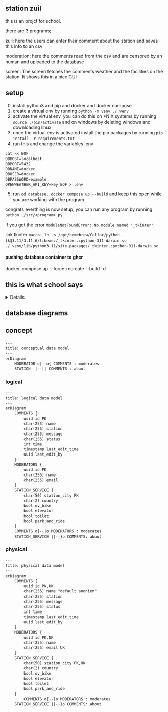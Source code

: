 ## station zuil
this is an projct for school.

there are 3 programs;

zuil:
here the users can enter their comment about the station and saves this info to an csv

moderation:
here the comments read from the csv and are censored by an human and uploaded to the database

screen:
The screen fetches the comments weather and the facilities on the station. It shows this in a nice GUI 



## setup
0. install python3 and pip and docker and docker compose
1. create a virtual env by running `python -m venv ./.venv`
2. activate the virtual env, you can do this on *NIX systems by running `source ./bin/activate` and on windows by deleting windows and downloading linux
3. once the virtual env is activated install the pip packages by running `pip install -r requirements.txt`
4. run this and change the variables .env 
```
cat << EOF
DBHOST=localhost
DBPORT=5432
DBNAME=docker
DBUSER=docker
DBPASSWORD=example
OPENWEATHER_API_KEY=key EOF > .env
```
5. run `cd database; docker compose up --build` and keep this open while you are working with the program

congrats everthing is now setup, you can run any program by running `python ./src/<program>.py`

if you got the error 
`ModuleNotFoundError: No module named '_tkinter'`

link tkinter `
macos:
ln -s /opt/homebrew/Cellar/python-tk@3.11/3.11.6/libexec/_tkinter.cpython-311-darwin.so ./.venv/lib/python3.11/site-packages/_tkinter.cpython-311-darwin.so
`

#### pushing database container to ghcr
docker-compose up --force-recreate --build -d


## this is what school says
<details>
<summery>checklist</summery>

##### module 1
- [x] het bericht;
- [x] de datum en tijd van het bericht;
- [x] de naam van de reiziger – als de reiziger geen naam invult, gebruik dan als naam ‘anoniem’;
- [x] het station – deze locatie van de zuil mag in de module zelf worden vastgelegd op basis van een random choice van drie stations. De computer (jouw python computer programma) kiest dan één station uit een lijst
- [ ] Download lijst van minimaal drie stations en dat station wordt dan gekoppeld aan de berichten.
##### module 2
- [x] of het bericht is goedgekeurd of afgekeurd;
- [x] de datum en tijd van beoordeling;
- [x] de naam van moderator die het bericht heeft beoordeeld;
- [x] het email-adres van de moderator.

##### module 3
- [x] De berichten worden getoond op chronologische volgorde van invoeren. Alleen de laatste 5 berichten worden getoond.
- [x] Ook worden de beschikbare faciliteiten op het station getoond op het scherm. Het gaat hierbij om het station waar het bericht is geschreven. Een station heeft één of meer van de volgende faciliteiten: OV-fietsen, lift, toilet en P+R. De beschikbare faciliteiten staan in deze sql-tabel
- [ ] De database staat niet meer lokaal, maar op een virtuele machine in de Azure cloud. Dit is de verbinding naar de richting CSC.
- [x] Ten slotte wordt op het stationshalscherm de weersvoorspelling op de locatie van het station getoond. Het gaat hierbij om het station waar het stationshalscherm hangt. Voor het ophalen van de weersvoorspelling maak je gebruik van de OpenWeatherMap API (https://openweathermap.org/
Links to an external site.).

##### non programming
- [x] datamodels(conceptueel, logical, physical)
- [x] git 
- [x] comments in code
- [x] planning
- [ ] presentation
- [ ] reflection
- [ ] reviews medestudenten 

[ link the the casus on canvas](https://canvas.hu.nl/courses/39942/pages/project-casus-en-eisen)

![rubric on canvas image](./assets/Screenshot%202023-11-02%20at%2008.59.00.png)
[rubric](https://canvas.hu.nl/courses/39942/assignments/261532)
</details>

## database diagrams
## concept
```mermaid
---
title: conceptual data model 
---
erDiagram
    MODERATOR o|--o{ COMMENTS : moderates 
    STATION ||--|| COMMENTS : about

```

### logical
```mermaid
---
title: logical data model 
---
erDiagram
    COMMENTS {
        uuid id PK
        char(255) name
        char(255) station  
        char(255) message 
        char(255) status 
        int time 
        timestamp last_edit_time
        uuid last_edit_by 
    }
    MODERATORS {
        uuid id PK
        char(255) name 
        char(255) email 
    }
    STATION_SERVICE {
        char(50) station_city PK
        char(2) country
        bool ov_bike
        bool elevator
        bool toilet
        bool park_and_ride
    }
    COMMENTS o{--|o MODERATORS : moderates 
    STATION_SERVICE ||--}o COMMENTS: about 

```

### physical
```mermaid
---
title: physical data model 
---
erDiagram
    COMMENTS {
        uuid id PK,UK 
        char(255) name "default anoniem"
        char(255) station  
        char(255) message 
        char(255) status 
        int time 
        timestamp last_edit_time
        uuid last_edit_by 
    }
    MODERATORS {
        uuid id PK,UK
        char(255) name 
        char(255) email UK
    }
    STATION_SERVICE {
        char(50) station_city PK,UK
        char(2) country
        bool ov_bike
        bool elevator
        bool toilet
        bool park_and_ride
    }
        COMMENTS o{--|o MODERATORS : moderates 
    STATION_SERVICE ||--}o COMMENTS: about 
```